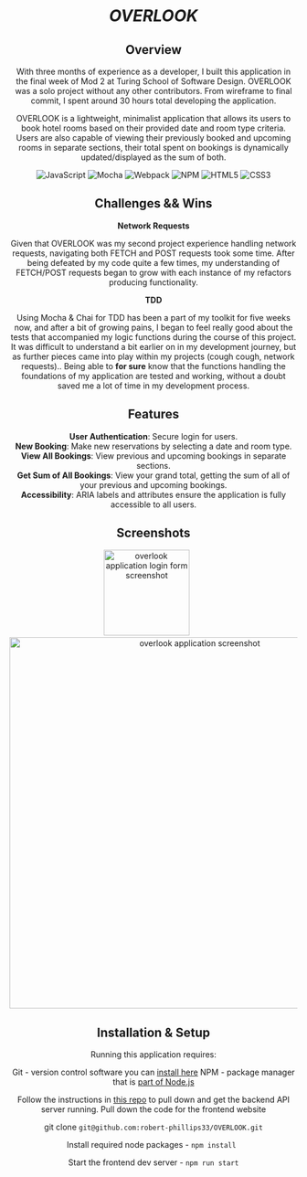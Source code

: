 <div align="center">

# _OVERLOOK_

## Overview

With three months of experience as a developer, I built this application in the final week of Mod 2 at Turing School of Software Design. OVERLOOK was a solo project without any other contributors. From wireframe to final commit, I spent around 30 hours total developing the application.

OVERLOOK is a lightweight, minimalist application that allows its users to book hotel rooms based on their provided date and room type criteria. Users are also capable of viewing their previously booked and upcoming rooms in separate sections, their total spent on bookings is dynamically updated/displayed as the sum of both.

![JavaScript](https://img.shields.io/badge/javascript-%23323330.svg?style=for-the-badge&logo=javascript&logoColor=%23F7DF1E)
![Mocha](https://img.shields.io/badge/-mocha-%238D6748?style=for-the-badge&logo=mocha&logoColor=white)
![Webpack](https://img.shields.io/badge/webpack-%238DD6F9.svg?style=for-the-badge&logo=webpack&logoColor=black) ![NPM](https://img.shields.io/badge/NPM-%23CB3837.svg?style=for-the-badge&logo=npm&logoColor=white)
![HTML5](https://img.shields.io/badge/html5-%23E34F26.svg?style=for-the-badge&logo=html5&logoColor=white)
![CSS3](https://img.shields.io/badge/css3-%231572B6.svg?style=for-the-badge&logo=css3&logoColor=white)

## Challenges && Wins

__Network Requests__

Given that OVERLOOK was my second project experience handling network requests, navigating both FETCH and POST requests took some time. After being defeated by my code quite a few times, my understanding of FETCH/POST requests began to grow with each instance of my refactors producing functionality.

__TDD__

Using Mocha & Chai for TDD has been a part of my toolkit for five weeks now, and after a bit of growing pains, I began to feel really good about the tests that accompanied my logic functions during the course of this project. It was difficult to understand a bit earlier on in my development journey, but as further pieces came into play within my projects (cough cough, network requests).. Being able to __for sure__ know that the functions handling the foundations of my application are tested and working, without a doubt saved me a lot of time in my development process. 

## Features

**User Authentication**: Secure login for users.  
**New Booking**: Make new reservations by selecting a date and room type.  
**View All Bookings**: View previous and upcoming bookings in separate sections.  
**Get Sum of All Bookings**: View your grand total, getting the sum of all of your previous and upcoming bookings.  
**Accessibility**: ARIA labels and attributes ensure the application is fully accessible to all users. 

## Screenshots

<p align="center">
  <a href="https://ibb.co/txqGGH8"><img src="https://i.ibb.co/9VbDDps/Screenshot-2024-08-06-at-6-50-21-PM.png" alt="overlook application login form screenshot" border="0" width="150"></a>
  &nbsp;&nbsp;&nbsp;&nbsp;&nbsp;
  <a href="https://ibb.co/yp0mCpk"><img src="https://i.ibb.co/9hnm0h4/Screenshot-2024-08-06-at-6-51-10-PM.png" alt="overlook application screenshot" border="0" width="650"></a>
</p>

## Installation & Setup

Running this application requires:

Git - version control software you can [install here](https://git-scm.com/book/en/v2/Getting-Started-Installing-Git)
NPM - package manager that is [part of Node.js](https://nodejs.org/en)

Follow the instructions in [this repo]((https://github.com/turingschool-examples/overlook-api)) to pull down and get the backend API server running.
Pull down the code for the frontend website

git clone `git@github.com:robert-phillips33/OVERLOOK.git`

Install required node packages - `npm install `

Start the frontend dev server - `npm run start`

